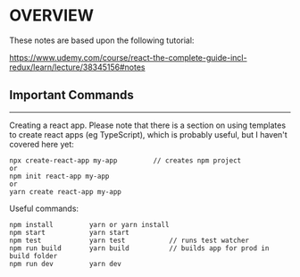 # OVERVIEW

These notes are based upon the following tutorial:

https://www.udemy.com/course/react-the-complete-guide-incl-redux/learn/lecture/38345156#notes

## Important Commands
---

Creating a react app.   Please note that there is a section on using templates to create
react apps (eg TypeScript), which is probably useful, but I haven't covered here yet:
```
npx create-react-app my-app         // creates npm project
or
npm init react-app my-app
or
yarn create react-app my-app
```

Useful commands:

```
npm install         yarn or yarn install
npm start           yarn start
npm test            yarn test           // runs test watcher
npm run build       yarn build          // builds app for prod in build folder
npm run dev         yarn dev
```
